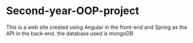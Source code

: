 # Second-year-OOP-project
This is a web site created using Angular in the front-end and Spring as the API in the back-end. the database used is mongoDB

